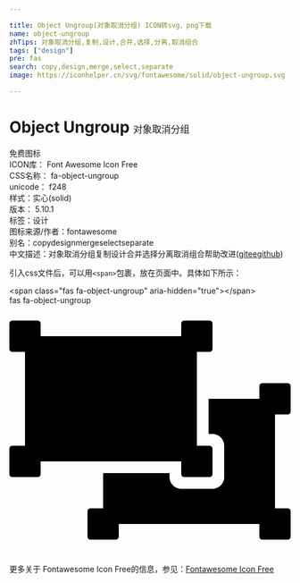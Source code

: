 ```yaml
---

title: Object Ungroup(对象取消分组) ICON转svg、png下载
name: object-ungroup
zhTips: 对象取消分组,复制,设计,合并,选择,分离,取消组合
tags: ["design"]
pre: fas
search: copy,design,merge,select,separate
image: https://iconhelper.cn/svg/fontawesome/solid/object-ungroup.svg

---
```


# Object Ungroup  <small style="font-size: 60%;font-weight: 100">对象取消分组</small>


<div class="detail-page">
<p>
<span><span class="badge-success badge">免费图标</span> </span>
<br/>
<span>
ICON库：
<span class="badge-secondary badge">Font Awesome Icon Free</span> 
</span>
<br/>
<span>
CSS名称：
<span class="badge-secondary badge">fa-object-ungroup</span> 
</span>
<br/>
<span>
unicode：
<span class="badge-secondary badge">f248</span> 
<copy-btn content='f248' btn-title=""></copy-btn>
<copy-btn :content='String.fromCodePoint(parseInt("f248", 16))' btn-title="复制U"></copy-btn>
</span><br/><span>样式：<span class="badge-light badge">实心(solid)</span></span>
<br/>
<span>
版本：
<span class="badge-secondary badge">5.10.1</span> 
</span><br/><span>标签：<span class="badge-light badge"><router-link to="/tags/design.html">设计</router-link></span></span>
<br/>
<span>图标来源/作者：<span class="badge-light badge">fontawesome</span></span> 
<br/>
<span>别名：<span class="badge-light badge">copy</span><span class="badge-light badge">design</span><span class="badge-light badge">merge</span><span class="badge-light badge">select</span><span class="badge-light badge">separate</span></span><br/><span class="zh-detail">中文描述：<span class="badge-primary badge">对象取消分组</span><span class="badge-primary badge">复制</span><span class="badge-primary badge">设计</span><span class="badge-primary badge">合并</span><span class="badge-primary badge">选择</span><span class="badge-primary badge">分离</span><span class="badge-primary badge">取消组合</span><span class="help-link"><span>帮助改进</span>(<a href="https://gitee.com/liuwave/icon-helper/edit/master/json/fontawesome/solid/object-ungroup.json" target="_blank" rel="noopener noreferrer">gitee</a><a href="https://github.com/liuwave/icon-helper/edit/master/json/fontawesome/solid/object-ungroup.json" target="_blank" rel="noopener noreferrer">github</a></span>)</span><br/>
</p>
</div>
<div class="alert alert-dark">
  <i class="fas fa-object-ungroup fa-xs"></i>
  <i class="fas fa-object-ungroup fa-sm"></i>
  <i class="fas fa-object-ungroup fa-lg"></i>
  <i class="fas fa-object-ungroup fa-2x"></i>
  <i class="fas fa-object-ungroup fa-3x"></i>
  <i class="fas fa-object-ungroup fa-5x"></i>
  <i class="fas fa-object-ungroup fa-7x"></i>
</div>
<div>
  <p>引入css文件后，可以用<code>&lt;span&gt;</code>包裹，放在页面中。具体如下所示：    
  </p>
  <div class="alert alert-primary" style="font-size: 14px">
    &lt;span class="fas fa-object-ungroup" aria-hidden="true"&gt;&lt;/span&gt;
    <copy-btn content='<span class="fas fa-object-ungroup" aria-hidden="true"></span>'></copy-btn>
  </div>
  <div class="alert alert-secondary">
    <i class="fas fa-object-ungroup"
    style="font-size: 24px"
    aria-hidden="true"></i> fas fa-object-ungroup
    <copy-btn content="fas fa-object-ungroup" btn-title="复制图标名称"></copy-btn>
  </div>
</div>
<div id="svg" class="svg-wrap">
<svg xmlns="http://www.w3.org/2000/svg" viewBox="0 0 576 512"><path d="M64 320v26a6 6 0 0 1-6 6H6a6 6 0 0 1-6-6v-52a6 6 0 0 1 6-6h26V96H6a6 6 0 0 1-6-6V38a6 6 0 0 1 6-6h52a6 6 0 0 1 6 6v26h288V38a6 6 0 0 1 6-6h52a6 6 0 0 1 6 6v52a6 6 0 0 1-6 6h-26v192h26a6 6 0 0 1 6 6v52a6 6 0 0 1-6 6h-52a6 6 0 0 1-6-6v-26H64zm480-64v-32h26a6 6 0 0 0 6-6v-52a6 6 0 0 0-6-6h-52a6 6 0 0 0-6 6v26H408v72h8c13.255 0 24 10.745 24 24v64c0 13.255-10.745 24-24 24h-64c-13.255 0-24-10.745-24-24v-8H192v72h-26a6 6 0 0 0-6 6v52a6 6 0 0 0 6 6h52a6 6 0 0 0 6-6v-26h288v26a6 6 0 0 0 6 6h52a6 6 0 0 0 6-6v-52a6 6 0 0 0-6-6h-26V256z"/></svg>
</div>
<detail full-name='fa-object-ungroup'></detail>

<Vssue title="关于“Object Ungroup”的评论" />
    
<div><p>更多关于  Fontawesome Icon Free的信息，参见：<a target="_blank" href="https://iconhelper.cn/fontawesome.html">Fontawesome Icon Free</a>
</p></div>
